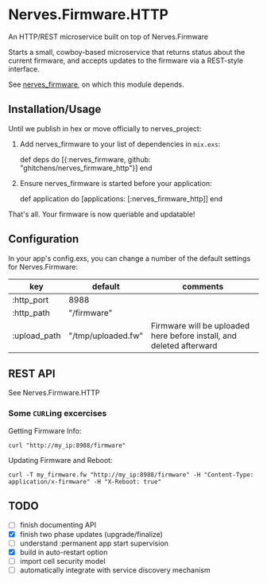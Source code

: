 # Nerves.Firmware.HTTP

An HTTP/REST microservice built on top of Nerves.Firmware

Starts a small, cowboy-based microservice that returns status about the
current firmware, and accepts updates to the firmware via a REST-style interface.

See [nerves_firmware](https://github.com/ghitchens/nerves_firmware), on which
this module depends.

## Installation/Usage

Until we publish in hex or move officially to nerves_project:

  1. Add nerves_firmware to your list of dependencies in `mix.exs`:

        def deps do
          [{:nerves_firmware, github: "ghitchens/nerves_firmware_http"}]
        end

  2. Ensure nerves_firmware is started before your application:

        def application do
          [applications: [:nerves_firmware_http]]
        end

That's all.  Your firmware is now queriable and updatable!

## Configuration

In your app's config.exs, you can change a number of the default settings
for Nerves.Firmware:

| key          | default              | comments                            |
|--------------|----------------------|-------------------------------------|
| :http_port   | 8988                 |                                     |
| :http_path   | "/firmware"          |                                     |
| :upload_path | "/tmp/uploaded.fw"   | Firmware will be uploaded here before install, and deleted afterward |

## REST API

See Nerves.Firmware.HTTP

### Some `CURL`ing excercises

Getting Firmware Info:

    curl "http://my_ip:8988/firmware"

Updating Firmware and Reboot:

    curl -T my_firmware.fw "http://my_ip:8988/firmware" -H "Content-Type: application/x-firmware" -H "X-Reboot: true"

## TODO

- [ ] finish documenting API
- [x] finish two phase updates (upgrade/finalize)
- [ ] understand :permanent app start supervision
- [x] build in auto-restart option
- [ ] import cell security model
- [ ] automatically integrate with service discovery mechanism

